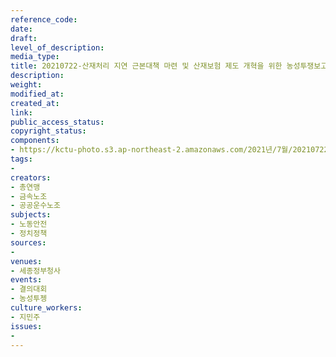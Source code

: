 ```yaml
---
reference_code: 
date: 
draft: 
level_of_description: 
media_type: 
title: 20210722-산재처리 지연 근본대책 마련 및 산재보험 제도 개혁을 위한 농성투쟁보고 결의대회
description: 
weight: 
modified_at: 
created_at: 
link: 
public_access_status: 
copyright_status: 
components:
- https://kctu-photo.s3.ap-northeast-2.amazonaws.com/2021년/7월/20210722-산재처리+지연+근본대책+마련+및+산재보험+제도+개혁을+위한+농성투쟁보고+결의대회/_1D20446.jpg
tags:
- 
creators:
- 총연맹
- 금속노조
- 공공운수노조
subjects:
- 노동안전
- 정치정책
sources:
- 
venues:
- 세종정부청사
events:
- 결의대회
- 농성투젱
culture_workers:
- 지민주
issues:
- 
---
```

